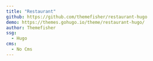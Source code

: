 ```yaml
---
title: "Restaurant"
github: https://github.com/themefisher/restaurant-hugo
demo: https://themes.gohugo.io/theme/restaurant-hugo/
author: Themefisher
ssg:
  - Hugo
cms:
  - No Cms
---
```

